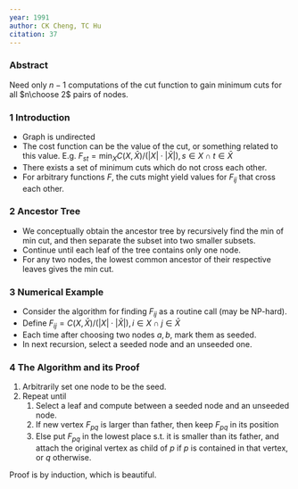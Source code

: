 ```yaml
---
year: 1991
author: CK Cheng, TC Hu
citation: 37
---
```

### Abstract

Need only $n-1$ computations of the cut function to gain minimum cuts for all $n\choose 2$ pairs of nodes.

### 1 Introduction

* Graph is undirected
* The cost function can be the value of the cut, or something related to this value. E.g. $F_{st} = \min_X C(X, \bar X) / (|X|\cdot |\bar X|), \, s\in X \cap t \in \bar X$
* There exists a set of minimum cuts which do not cross each other.
* For arbitrary functions $F$, the cuts might yield values for $F_{ij}$ that cross each other.

### 2 Ancestor Tree

* We conceptually obtain the ancestor tree by recursively find the min of min cut, and then separate the subset into two smaller subsets.
* Continue until each leaf of the tree contains only one node.
* For any two nodes, the lowest common ancestor of their respective leaves gives the min cut.

### 3 Numerical Example

* Consider the algorithm for finding $F_{ij}$ as a routine call (may be NP-hard).
* Define $F_{ij} = C(X, \bar X) / (|X|\cdot |\bar X|), \, i\in X \cap j \in \bar X$
* Each time after choosing two nodes $a, b$, mark them as seeded.
* In next recursion, select a seeded node and an unseeded one.

### 4 The Algorithm and its Proof

1. Arbitrarily set one node to be the seed.
2. Repeat until 
	1. Select a leaf and compute between a seeded node and an unseeded node.
	2. If new vertex $F_{pq}$ is larger than father, then keep $F_{pq}$ in its position
	3. Else put $F_{pq}$ in the lowest place s.t. it is smaller than its father, and attach the original vertex as child of $p$ if $p$ is contained in that vertex, or $q$ otherwise.

Proof is by induction, which is beautiful.


